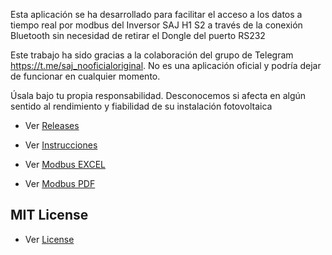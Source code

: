 Esta aplicación se ha desarrollado para facilitar el acceso a los datos a tiempo real por modbus del Inversor SAJ H1 S2 a través de la conexión Bluetooth sin necesidad de retirar el Dongle del puerto RS232

Este trabajo ha sido gracias a la colaboración del grupo de Telegram https://t.me/saj_nooficialoriginal. No es una aplicación oficial y podría dejar de funcionar en cualquier momento.

Úsala bajo tu propia responsabilidad. Desconocemos si afecta en algún sentido al rendimiento y fiabilidad de su instalación fotovoltaica

- Ver [Releases](https://github.com/sgsancho/saj_h1_s2_modbus_bluetooth/releases)

- Ver [Instrucciones](https://github.com/sgsancho/documentacion/saj_h1_s2_modbus_bluetooth/instrucciones_saj_h1s2_modbus.pdf)

- Ver [Modbus EXCEL](https://github.com/sgsancho/documentacion/SAJ_Modbus_Communication_Protocol_2020.xlsx)

- Ver [Modbus PDF](https://github.com/sgsancho/saj_h1_s2_modbus_bluetooth/instrucciones_saj_h1s2_modbus.pdf)


## MIT License
- Ver [License](LICENSE)